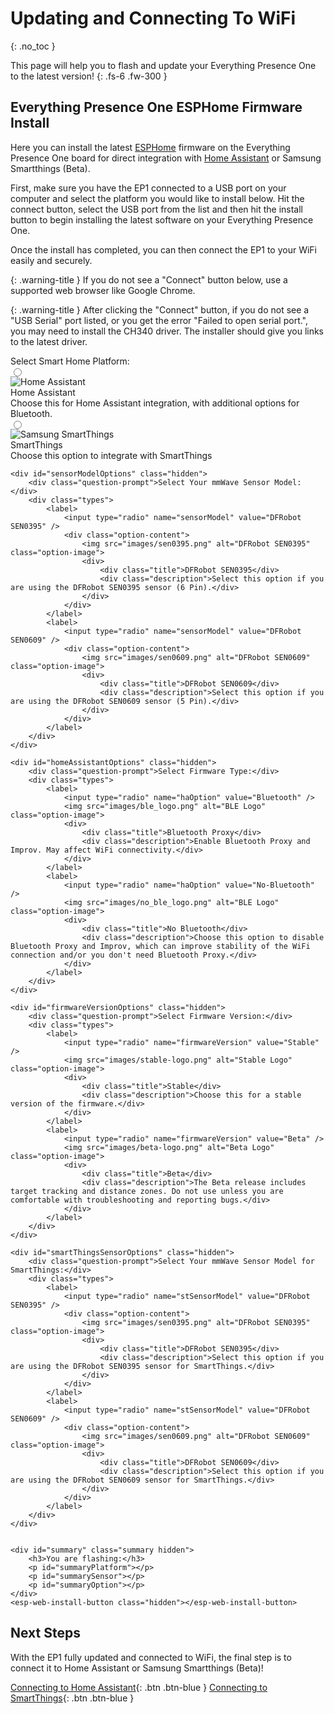 # Updating and Connecting To WiFi

{: .no_toc }

This page will help you to flash and update your Everything Presence One to the latest version!
{: .fs-6 .fw-300 }

## Everything Presence One ESPHome Firmware Install

Here you can install the latest [ESPHome](https://esphome.io) firmware on the Everything Presence One board for direct integration with [Home Assistant](https://home-assistant.io) or Samsung Smartthings (Beta).

First, make sure you have the EP1 connected to a USB port on your computer and select the platform you would like to install below. Hit the connect button, select the USB port from the list and then hit the install button to begin installing the latest software on your Everything Presence One.

Once the install has completed, you can then connect the EP1 to your WiFi easily and securely.

{: .warning-title }
If you do not see a "Connect" button below, use a supported web browser like Google Chrome.

{: .warning-title }
After clicking the "Connect" button, if you do not see a "USB Serial" port listed, or you get the error "Failed to open serial port.", you may need to install the CH340 driver. The installer should give you links to the latest driver.

<div class="container">
    <div class="question-prompt">Select Smart Home Platform:</div>
    <div class="types">
        <label>
            <input type="radio" name="platform" value="Home Assistant" />
            <div class="option-content">
                <img src="images/home-assistant-logo.png" alt="Home Assistant" class="option-image">
                <div>
                    <div class="title">Home Assistant</div>
                    <div class="description">Choose this for Home Assistant integration, with additional options for Bluetooth.</div>
                </div>
            </div>
        </label>
        <label>
            <input type="radio" name="platform" value="Smartthings" />
            <div class="option-content">
                <img src="images/everything-presence-one-st.png" alt="Samsung SmartThings" class="option-image">
                <div>
                    <div class="title">SmartThings</div>
                    <div class="description">Choose this option to integrate with SmartThings</div>
                </div>
            </div>
        </label>
    </div>

    <div id="sensorModelOptions" class="hidden">
        <div class="question-prompt">Select Your mmWave Sensor Model:</div>
        <div class="types">
            <label>
                <input type="radio" name="sensorModel" value="DFRobot SEN0395" />
                <div class="option-content">
                    <img src="images/sen0395.png" alt="DFRobot SEN0395" class="option-image">
                    <div>
                        <div class="title">DFRobot SEN0395</div>
                        <div class="description">Select this option if you are using the DFRobot SEN0395 sensor (6 Pin).</div>
                    </div>
                </div>
            </label>
            <label>
                <input type="radio" name="sensorModel" value="DFRobot SEN0609" />
                <div class="option-content">
                    <img src="images/sen0609.png" alt="DFRobot SEN0609" class="option-image">
                    <div>
                        <div class="title">DFRobot SEN0609</div>
                        <div class="description">Select this option if you are using the DFRobot SEN0609 sensor (5 Pin).</div>
                    </div>
                </div>
            </label>
        </div>
    </div>

    <div id="homeAssistantOptions" class="hidden">
        <div class="question-prompt">Select Firmware Type:</div>
        <div class="types">
            <label>
                <input type="radio" name="haOption" value="Bluetooth" />
                <img src="images/ble_logo.png" alt="BLE Logo" class="option-image">
                <div>
                    <div class="title">Bluetooth Proxy</div>
                    <div class="description">Enable Bluetooth Proxy and Improv. May affect WiFi connectivity.</div>
                </div>
            </label>
            <label>
                <input type="radio" name="haOption" value="No-Bluetooth" />
                <img src="images/no_ble_logo.png" alt="BLE Logo" class="option-image">
                <div>
                    <div class="title">No Bluetooth</div>
                    <div class="description">Choose this option to disable Bluetooth Proxy and Improv, which can improve stability of the WiFi connection and/or you don't need Bluetooth Proxy.</div>
                </div>
            </label>
        </div>
    </div>

    <div id="firmwareVersionOptions" class="hidden">
        <div class="question-prompt">Select Firmware Version:</div>
        <div class="types">
            <label>
                <input type="radio" name="firmwareVersion" value="Stable" />
                <img src="images/stable-logo.png" alt="Stable Logo" class="option-image">
                <div>
                    <div class="title">Stable</div>
                    <div class="description">Choose this for a stable version of the firmware.</div>
                </div>
            </label>
            <label>
                <input type="radio" name="firmwareVersion" value="Beta" />
                <img src="images/beta-logo.png" alt="Beta Logo" class="option-image">
                <div>
                    <div class="title">Beta</div>
                    <div class="description">The Beta release includes target tracking and distance zones. Do not use unless you are comfortable with troubleshooting and reporting bugs.</div>
                </div>
            </label>
        </div>
    </div>

    <div id="smartThingsSensorOptions" class="hidden">
        <div class="question-prompt">Select Your mmWave Sensor Model for SmartThings:</div>
        <div class="types">
            <label>
                <input type="radio" name="stSensorModel" value="DFRobot SEN0395" />
                <div class="option-content">
                    <img src="images/sen0395.png" alt="DFRobot SEN0395" class="option-image">
                    <div>
                        <div class="title">DFRobot SEN0395</div>
                        <div class="description">Select this option if you are using the DFRobot SEN0395 sensor for SmartThings.</div>
                    </div>
                </div>
            </label>
            <label>
                <input type="radio" name="stSensorModel" value="DFRobot SEN0609" />
                <div class="option-content">
                    <img src="images/sen0609.png" alt="DFRobot SEN0609" class="option-image">
                    <div>
                        <div class="title">DFRobot SEN0609</div>
                        <div class="description">Select this option if you are using the DFRobot SEN0609 sensor for SmartThings.</div>
                    </div>
                </div>
            </label>
        </div>
    </div>


    <div id="summary" class="summary hidden">
        <h3>You are flashing:</h3>
        <p id="summaryPlatform"></p>
        <p id="summarySensor"></p>
        <p id="summaryOption"></p>
    </div>
    <esp-web-install-button class="hidden"></esp-web-install-button>
</div>

## Next Steps

With the EP1 fully updated and connected to WiFi, the final step is to connect it to Home Assistant or Samsung Smartthings (Beta)!

[Connecting to Home Assistant](https://everythingsmarthome.github.io/everything-presence-one/Home%20Assistant/connecting-home-assistant.html){: .btn .btn-blue }
[Connecting to SmartThings](https://everythingsmarthome.github.io/everything-presence-one/SmartThings/smartthings-driver.html){: .btn .btn-blue }

<script
  type="module"
  src="https://unpkg.com/esp-web-tools@10/dist/web/install-button.js?module"
></script>

<script>
document.addEventListener("DOMContentLoaded", function() {
    const homeAssistantOptions = document.getElementById("homeAssistantOptions");
    const sensorModelOptions = document.getElementById("sensorModelOptions");
    const smartThingsSensorOptions = document.getElementById("smartThingsSensorOptions");
    const firmwareVersionOptions = document.getElementById("firmwareVersionOptions");
    const summary = document.getElementById("summary");
    const installButton = document.querySelector("esp-web-install-button");

    function clearAndHideOptions() {
        homeAssistantOptions.classList.add("hidden");
        sensorModelOptions.classList.add("hidden");
        smartThingsSensorOptions.classList.add("hidden");
        firmwareVersionOptions.classList.add("hidden");
        summary.classList.add("hidden");
        installButton.classList.add("hidden");
    }

    function handleRadioButtonChange(event, groupSelector) {
        document.querySelectorAll(groupSelector + ' label').forEach(label => {
            label.classList.remove('selected-option');
        });
        event.target.closest('label').classList.add('selected-option');
    }

    document.querySelectorAll('input[name="platform"]').forEach(radio => {
        radio.addEventListener("change", function() {
            handleRadioButtonChange(event, '.types');
            clearAndHideOptions();
            if (this.value === "Home Assistant") {
                sensorModelOptions.classList.remove("hidden");
            } else if (this.value === "Smartthings") {
                smartThingsSensorOptions.classList.remove("hidden");
            }
        });
    });

    document.querySelectorAll('input[name="sensorModel"]').forEach(radio => {
        radio.addEventListener("change", function() {
            handleRadioButtonChange(event, '#sensorModelOptions .types');
            homeAssistantOptions.classList.remove("hidden");
        });
    });

    document.querySelectorAll('input[name="stSensorModel"]').forEach(radio => {
        radio.addEventListener("change", function() {
            handleRadioButtonChange(event, '#smartThingsSensorOptions .types');
            updateSummary("Smartthings", this.value, "Stable");
        });
    });

    document.querySelectorAll('input[name="haOption"]').forEach(radio => {
        radio.addEventListener("change", function() {
            handleRadioButtonChange(event, '#homeAssistantOptions .types');
            firmwareVersionOptions.classList.remove("hidden");
        });
    });

    document.querySelectorAll('input[name="firmwareVersion"]').forEach(radio => {
        radio.addEventListener("change", function() {
            handleRadioButtonChange(event, '#firmwareVersionOptions .types');
            const selectedVersion = this.value;
            const selectedOption = document.querySelector('input[name="haOption"]:checked').value;
            const selectedSensorModel = document.querySelector('input[name="sensorModel"]:checked').value;
            updateSummary("Home Assistant", selectedSensorModel, `${selectedOption} - ${selectedVersion}`);
        });
    });

    function updateSummary(platform, sensorModel, firmware) {
        document.getElementById("summaryPlatform").textContent = "Platform: " + platform;
        document.getElementById("summarySensor").textContent = "Sensor Model: " + sensorModel;
        document.getElementById("summaryOption").textContent = "Firmware: " + firmware;
        summary.classList.remove("hidden");
        installButton.classList.remove("hidden");

        let manifestUrl = determineManifestUrl(platform, sensorModel, firmware);
        installButton.setAttribute("manifest", manifestUrl);
    }

    function determineManifestUrl(platform, sensorModel, firmware) {
    let manifestUrl = "";
    if (platform === "Home Assistant") {
        if (sensorModel === "DFRobot SEN0395") {
            if (firmware === "Bluetooth - Stable") {
                manifestUrl = "https://everythingsmarthome.github.io/everything-presence-one/everything-presence-one-ble-manifest.json";
            } else if (firmware === "Bluetooth - Beta") {
                manifestUrl = "https://everythingsmarthome.github.io/everything-presence-one/everything-presence-one-ha-ble-beta-manifest.json";
            } else if (firmware === "No-Bluetooth - Stable") {
                manifestUrl = "https://everythingsmarthome.github.io/everything-presence-one/everything-presence-one-manifest.json";
            } else if (firmware === "No-Bluetooth - Beta") {
                manifestUrl = "https://everythingsmarthome.github.io/everything-presence-one/everything-presence-one-ha-beta-manifest.json";
            }
        } else if (sensorModel === "DFRobot SEN0609") {
            if (firmware === "Bluetooth - Stable") {
                manifestUrl = "https://everythingsmarthome.github.io/everything-presence-one/everything-presence-one-sen0609-ble-manifest.json";
            } else if (firmware === "No-Bluetooth - Stable") {
                manifestUrl = "https://everythingsmarthome.github.io/everything-presence-one/everything-presence-one-sen0609-manifest.json";
            } else if (firmware === "Bluetooth - Beta") {
                manifestUrl = "https://everythingsmarthome.github.io/everything-presence-one/everything-presence-one-sen0609-ble-manifest.json";
            } else if (firmware === "No-Bluetooth - Beta") {
                manifestUrl = "https://everythingsmarthome.github.io/everything-presence-one/everything-presence-one-sen0609-manifest.json";
            }
        }
    } else if (platform === "Smartthings") {
        if (sensorModel === "DFRobot SEN0395") {
            manifestUrl = "https://everythingsmarthome.github.io/everything-presence-one/everything-presence-one-st-manifest.json";
        } else if (sensorModel === "DFRobot SEN0609") {
            manifestUrl = "https://everythingsmarthome.github.io/everything-presence-one/everything-presence-one-sen0609-st-manifest.json";
        }
    }
    return manifestUrl;
}

});
</script>
